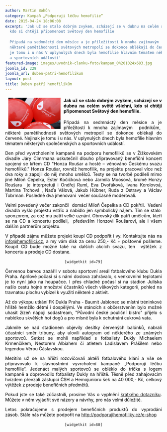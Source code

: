 ```yaml
---
author: Martin Bohůn
category: Kampaň „Podporuji léčbu hemofilie“
date: 2015-04-24 18:06:08
excerpt: 'Jak už se stalo dobrým zvykem, scházejí se v dubnu na celém světě všichni,
  kdo si chtějí připomenout Světový den hemofilie

  Připadá na sedmnáctý den měsíce a je příležitostí k mnoha zajímavým  podnikům, 
  některé pamětihodnosti světových metropolí se dokonce oblékají do červené Nejinak
  je tomu i u nás V uplynulých dnech byla hemofilie hlavním tématem některých společenských
  a sportovních událostí'
featured-image: images/uvodnik-clanku-foto/kampan_0%201024x683.jpg
joomla_id: 229
joomla_url: duben-patri-hemofilikum
layout: post
title: Duben patří hemofilikům
---
```


<h4 style="text-align: justify;"><img src="images/uvodnik-clanku-foto/kampan_0%201024x683.jpg" border="0" width="168" height="100" style="float: left; margin-left: 10px; margin-right: 10px;" /><span style="color: #000000;">Jak už se stalo dobrým zvykem, scházejí se v dubnu na celém světě všichni, kdo si chtějí připomenout Světový den hemofilie.</span></h4>
<p style="text-align: justify;"><span style="color: #000000;">Připadá na sedmnáctý den měsíce a je příležitostí k mnoha zajímavým  podnikům,  některé pamětihodnosti světových metropolí se dokonce oblékají do červené. Nejinak je tomu i u nás. V uplynulých dnech byla hemofilie hlavním tématem některých společenských a sportovních událostí.</span></p>

<p style="text-align: justify;"><span style="color: #000000;">Den před vyvrcholením kampaně na podporu hemofiliků se v Žižkovském divadle Járy Cimrmana uskutečnil dlouho připravovaný benefiční koncert spojený se křtem CD "Honza Roušar a hosté – věnováno Českému svazu hemofiliků." Honza Roušar, rovněž hemofilik, na projektu pracoval více než dva roky a zapojil do něj mnoho umělců. Texty se na tvorbě podíleli mimo jiné Miloň Čepelka, Ester Kočičková nebo Jarmila Moosová, kromě Honzy Roušara  je interpretují i Ondřej Ruml, Eva Dvořáková, Ivana Korolovoá, Martina Trchová , Naďa Válová, Jakub Hübner, Ruda z Ostravy a Václav Tobrman. Posledně dva jmenovaní  večer současně moderovali.</span></p>
<p style="text-align: justify;"><span style="color: #000000;">Velmi povedený večer zakončil  domácí Miloň Čepelka a CD pokřtil.  Vedení divadla vyšlo projektu vstříc a nabídlo jen symbolický nájem. Tím se stalo  sponzorem, za což mu patří velké uznání. Obrovský dík patří umělcům, kteří se na CD a koncertu podíleli,  především Honzovi Roušarovi, ale i všem dalším partnerům projektu.</span></p>
<p style="text-align: justify;"><span style="color: #000000;">V případě zájmu můžete projekt koupí CD podpořit i vy. Kontaktujte nás na</span> <a href="mailto:info@hemofilici.cz" target="_blank">info@hemofilici.cz</a>, <span style="color: #000000;">a my vám disk za cenu 250,- Kč + poštovné pošleme. Koupit CD bude možné také na dalších akcích svazu, ten  výtěžek z koncertu a prodeje CD dostane.</span></p>
<p style="text-align: center;"><code>[widgetkit id=79]</code></p>
<p style="text-align: justify;"><span style="color: #000000;">Červenou barvou zazářil v sobotu sportovní areál fotbalového klubu Dukla Praha. Aprílové počasí si s námi doslova zahrávalo, s venkovními teplotami je to nyní jako na houpačce. I přes chladné počasí si na stadion Juliska našlo cestu hojné množství účastníků všech věkových kategorií, pohled na travnatou plochu vybízel k využití některé z aktivit.</span></p>
<p style="text-align: justify;"><span style="color: #000000;">Až do výkopu utkání FK Dukla Praha - Baumit Jablonec se místní tréninkové hřiště hemžilo dětmi i dospělými. Ve stáncích s občerstvením bylo možné uhasit žízeň nápoji sodastream, "Původní české pouliční bistro" přijelo s nabídkou skvělých hot dogů a pro mlsné byla k ochutnání cukrová vata.</span></p>
<p style="text-align: justify;"><span style="color: #000000;">Jakmile se nad stadionem objevily desítky červených balónků, nabrali účastníci směr tribuny, aby ulovili autogram od některého ze známých sportovců. Setkat se mohli například s fotbalisty Dukly Michaelem Krmenčíkem, Néstorem Albiahem či atletem Ladislavem Prášilem nebo legendou Věrou Čáslavskou.</span></p>
<p style="text-align: justify;"><span style="color: #000000;">Mezitím už se na hřišti rozcvičovali aktéři fotbalového klání a vše se připravovalo k slavnostními vyvrcholení kampaně „Podporuji léčbu hemofilie“. Jedenáct malých sportovců se obléklo do trička s logem kampaně a doprovodilo fotbalisty Dukly na hřiště. Těsně před zahajovacím hvizdem převzali zástupci ČSH a Hemojunioru šek na 40 000,- Kč, celkový výtěžek z prodeje benefičních předmětů.  </span></p>
<p style="text-align: justify;"><span style="color: #000000;">Pokud jste se také zúčastnili, prosíme Vás o vyplnění <a href="https://www.surveymonkey.com/r/7F97D5N" title="Dotazník">krátkého dotazníku</a>. Můžete v něm vyjádřit své názory a návrhy, pro nás velmi důležité. </span></p>
<p style="text-align: justify;"><span style="color: #000000;">Letos pokračujeme s prodejem benefičních produktů do vyprodání zásob. Stále nás můžete podpořit na</span> <a href="http://podporujihemofiliky.cz/e-shop" target="_blank">http://podporujihemofiliky.cz/e-shop</a></p>
<p style="text-align: center;"><code>[widgetkit id=80]</code></p>